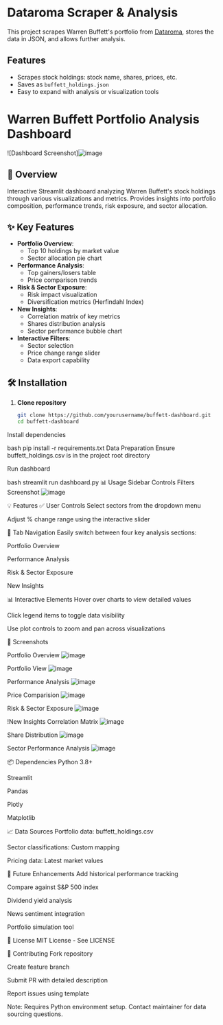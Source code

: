 # Dataroma Scraper & Analysis

This project scrapes Warren Buffett's portfolio from [Dataroma](https://www.dataroma.com/m/holdings.php?m=BRK), stores the data in JSON, and allows further analysis.

## Features

- Scrapes stock holdings: stock name, shares, prices, etc.
- Saves as `buffett_holdings.json`
- Easy to expand with analysis or visualization tools
  
# Warren Buffett Portfolio Analysis Dashboard

![Dashboard Screenshot]![image](https://github.com/user-attachments/assets/6db26771-c255-4417-aaca-5e42a676991e)
 <!-- Add your screenshot here -->

## 📖 Overview
Interactive Streamlit dashboard analyzing Warren Buffett's stock holdings through various visualizations and metrics. Provides insights into portfolio composition, performance trends, risk exposure, and sector allocation.

## ✨ Key Features
- **Portfolio Overview**: 
  - Top 10 holdings by market value
  - Sector allocation pie chart
- **Performance Analysis**:
  - Top gainers/losers table
  - Price comparison trends
- **Risk & Sector Exposure**:
  - Risk impact visualization
  - Diversification metrics (Herfindahl Index)
- **New Insights**:
  - Correlation matrix of key metrics
  - Shares distribution analysis
  - Sector performance bubble chart
- **Interactive Filters**:
  - Sector selection
  - Price change range slider
  - Data export capability

## 🛠️ Installation
1. **Clone repository**
   ```bash
   git clone https://github.com/yourusername/buffett-dashboard.git
   cd buffett-dashboard
Install dependencies

bash
pip install -r requirements.txt
Data Preparation
Ensure buffett_holdings.csv is in the project root directory

Run dashboard

bash
streamlit run dashboard.py
📊 Usage
Sidebar Controls
Filters Screenshot ![image](https://github.com/user-attachments/assets/5009ae0c-2255-4421-a9dc-e1f8adc85ce4)

💡 Features
✅ User Controls
Select sectors from the dropdown menu

Adjust % change range using the interactive slider

🧭 Tab Navigation
Easily switch between four key analysis sections:

Portfolio Overview

Performance Analysis

Risk & Sector Exposure

New Insights

📊 Interactive Elements
Hover over charts to view detailed values

Click legend items to toggle data visibility

Use plot controls to zoom and pan across visualizations

📸 Screenshots

Portfolio Overview
![image](https://github.com/user-attachments/assets/0b37d84a-f493-4fcc-afbf-14393962c6d9)

Portfolio View
![image](https://github.com/user-attachments/assets/4cf27770-3f14-47d9-8e91-4a42e85f135c)

Performance Analysis
![image](https://github.com/user-attachments/assets/545e7dc5-be97-4782-93d6-c390c4b81427)

Price Comparision
![image](https://github.com/user-attachments/assets/ffc00781-34b9-4f1a-b493-70cee5dfd25f)


Risk & Sector Exposure
![image](https://github.com/user-attachments/assets/2dc7eed0-a470-4031-9575-e74acd3cb36c)

!New Insights
Correlation Matrix
![image](https://github.com/user-attachments/assets/83530e3c-da4b-410c-b1f8-3de5ec15cf7f)

Share Distribution
![image](https://github.com/user-attachments/assets/532058ed-926a-463d-b590-19d77fa4bd41)

Sector Performance Analysis
![image](https://github.com/user-attachments/assets/35551205-aed7-413a-9caf-e1afaa150129)

📦 Dependencies
Python 3.8+

Streamlit

Pandas

Plotly

Matplotlib

📈 Data Sources
Portfolio data: buffett_holdings.csv

Sector classifications: Custom mapping

Pricing data: Latest market values

🚀 Future Enhancements
Add historical performance tracking

Compare against S&P 500 index

Dividend yield analysis

News sentiment integration

Portfolio simulation tool

📄 License
MIT License - See LICENSE

🤝 Contributing
Fork repository

Create feature branch

Submit PR with detailed description

Report issues using template

Note: Requires Python environment setup. Contact maintainer for data sourcing questions.
